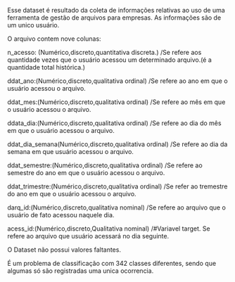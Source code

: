 
Esse dataset é resultado da coleta de informações relativas ao uso de uma ferramenta de gestão de arquivos para empresas.
As informações são de um unico usuário.

O arquivo contem nove colunas:

n_acesso: (Numérico,discreto,quantitativa discreta.) /Se refere aos quantidade vezes que o usuário acessou um determinado arquivo.(é a quantidade total histórica.)

ddat_ano:(Numérico,discreto,qualitativa ordinal) /Se refere ao ano em que o usuário acessou o arquivo.

ddat_mes:(Numérico,discreto,qualitativa ordinal) /Se refere ao mês em que o usuário acessou o arquivo.

ddata_dia:(Numérico,discreto,qualitativa ordinal) /Se refere ao dia do mês em que o usuário acessou o arquivo.

ddat_dia_semana(Numérico,discreto,qualitativa ordinal) /Se refere ao dia da semana em que usuário acessou o arquivo.

ddat_semestre:(Numérico,discreto,qualitativa ordinal) /Se refere ao semestre do ano em que o usuário acessou o arquivo.

ddat_trimestre:(Numérico,discreto,qualitativa ordinal) /Se refer ao tremestre do ano em que o usuário acessou o arquivo.

darq_id:(Numérico,discreto,qualitativa nominal) /Se refere ao arquivo que o usuário de fato acessou naquele dia.

acess_id:(Numérico,discreto,Qualitativa nominal) /#Variavel target. Se refere ao arquivo que usuário acessará no dia seguinte.

O Dataset não possui valores faltantes.

É um problema de classificação com 342 classes diferentes, sendo que algumas só são registradas uma unica ocorrencia.

